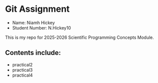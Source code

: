 # Git Assignment

* Name: Niamh Hickey
* Student Number: N.Hickey10

This is my repo for 2025-2026 Scientific Programming Concepts Module.

## Contents include:
* practical2
* practical3
* practical4

